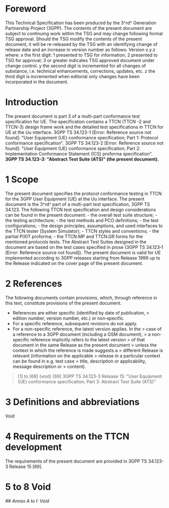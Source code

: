 # Foreword
This Technical Specification has been produced by the 3^rd^ Generation
Partnership Project (3GPP).
The contents of the present document are subject to continuing work within the
TSG and may change following formal TSG approval. Should the TSG modify the
contents of the present document, it will be re-released by the TSG with an
identifying change of release date and an increase in version number as
follows:
Version x.y.z
where:
x the first digit:
1 presented to TSG for information;
2 presented to TSG for approval;
3 or greater indicates TSG approved document under change control.
y the second digit is incremented for all changes of substance, i.e. technical
enhancements, corrections, updates, etc.
z the third digit is incremented when editorial only changes have been
incorporated in the document.
# Introduction
The present document is part 3 of a multi-part conformance test specification
for UE. The specification contains a TTCN (TTCN -2 and TTCN-3) design frame
work and the detailed test specifications in TTCN for UE at the Uu interface.
3GPP TS 34.123-1 [Error: Reference source not found]: \"User Equipment (UE)
conformance specification; Part 1: Protocol conformance specification\".
3GPP TS 34.123-2 [Error: Reference source not found]: \"User Equipment (UE)
conformance specification; Part 2: Implementation Conformance Statement (ICS)
proforma specification\".
**3GPP TS 34.123-3: \"Abstract Test Suite (ATS)\" (the present document).**
# 1 Scope
The present document specifies the protocol conformance testing in TTCN for
the 3GPP User Equipment (UE) at the Uu interface.
The present document is the 3^rd^ part of a multi-part test specification,
3GPP TS 34.123. The following TTCN test specification and design
considerations can be found in the present document:
\- the overall test suite structure;
\- the testing architecture;
\- the test methods and PCO definitions;
\- the test configurations;
\- the design principles, assumptions, and used interfaces to the TTCN tester
(System Simulator);
\- TTCN styles and conventions;
\- the partial PIXIT proforma;
\- the TTCN.MP and TTCN.GR forms for the mentioned protocols tests.
The Abstract Test Suites designed in the document are based on the test cases
specified in prose (3GPP TS 34.123‑1 [Error: Reference source not found]).
The present document is valid for UE implemented according to 3GPP releases
starting from Release 1999 up to the Release indicated on the cover page of
the present document.
# 2 References
The following documents contain provisions, which, through reference in this
text, constitute provisions of the present document.
  * References are either specific (identified by date of publication, > edition number, version number, etc.) or non‑specific.
  * For a specific reference, subsequent revisions do not apply.
  * For a non-specific reference, the latest version applies. In the > case of a reference to a 3GPP document (including a GSM document), > a non-specific reference implicitly refers to the latest version > of that document in the same Release as the present document > unless the context in which the reference is made suggests a > different Release is relevant (information on the applicable > release in a particular context can be found in e.g. test case > title, description or applicability, message description or > content).
> [1] to [68] (void)
[69] 3GPP TS 34.123-3 Release 15: \"User Equipment (UE) conformance
specification; Part 3: Abstract Test Suite (ATS)\"
# 3 Definitions and abbreviations
Void
# 4 Requirements on the TTCN development
The requirements of the present document are provided in 3GPP TS 34.123-3
Release 15 [69].
# 5 to 8 Void
###### ## Annex A to I: Void
#